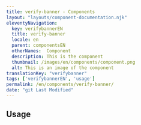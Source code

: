 ```yaml
---
title: verify-banner - Components
layout: "layouts/component-documentation.njk"
eleventyNavigation:
  key: verifybannerEN
  title: verify-banner
  locale: en
  parent: componentsEN
  otherNames:  Component
  description: This is the component
  thumbnail: /images/en/components/component.png
  alt: This is an image of the component
translationKey: "verifybanner"
tags: ['verifybannerEN', 'usage']
permalink: /en/components/verify-banner/
date: "git Last Modified"
---
```


## Usage